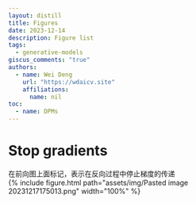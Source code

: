```yaml
---  
layout: distill  
title: Figures  
date: 2023-12-14  
description: Figure list  
tags:  
  - generative-models  
giscus_comments: "true"  
authors:  
  - name: Wei Deng  
    url: "https://wdaicv.site"  
    affiliations:  
      name: nil  
toc:  
  - name: DPMs  
---  
```

# Stop gradients  
在前向图上面标记，表示在反向过程中停止梯度的传递  
{% include figure.html path="assets/img/Pasted image 20231217175013.png" width="100%" %}